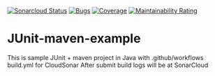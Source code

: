 [![Sonarcloud Status](https://sonarcloud.io/api/project_badges/measure?project=SVyatkin_junit-java-example&metric=alert_status)](https://sonarcloud.io/dashboard?id=SVyatkin_junit-java-example)
[![Bugs](https://sonarcloud.io/api/project_badges/measure?project=SVyatkin_junit-java-example&metric=bugs)](https://sonarcloud.io/dashboard?id=SVyatkin_junit-java-example)
[![Coverage](https://sonarcloud.io/api/project_badges/measure?project=SVyatkin_junit-java-example&metric=coverage)](https://sonarcloud.io/dashboard?id=SVyatkin_junit-java-example)
[![Maintainability Rating](https://sonarcloud.io/api/project_badges/measure?project=SVyatkin_junit-java-example&metric=sqale_rating)](https://sonarcloud.io/dashboard?id=SVyatkin_junit-java-example)

# JUnit-maven-example
This is sample JUnit + maven  project in Java with .github/workflows build.yml for CloudSonar
After submit build logs will be at 
SonarCloud 

